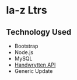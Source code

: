# la-z Ltrs

## Technology Used
* Bootstrap
* Node.js
* MySQL
* [Handwrytten API](https://www.handwrytten.com/api-documentation/)
* Generic Update